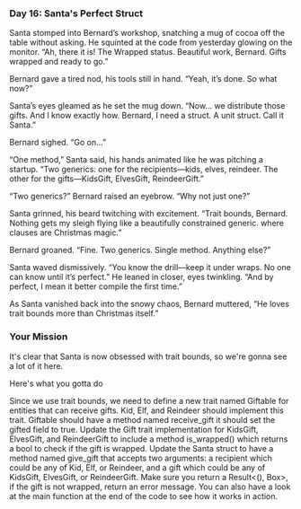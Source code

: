 ### Day 16: Santa's Perfect Struct

Santa stomped into Bernard’s workshop, snatching a mug of cocoa off the table without asking. He squinted at the code from yesterday glowing on the monitor. “Ah, there it is! The Wrapped status. Beautiful work, Bernard. Gifts wrapped and ready to go.”

Bernard gave a tired nod, his tools still in hand. “Yeah, it’s done. So what now?”

Santa’s eyes gleamed as he set the mug down. “Now… we distribute those gifts. And I know exactly how. Bernard, I need a struct. A unit struct. Call it Santa.”

Bernard sighed. “Go on…”

“One method,” Santa said, his hands animated like he was pitching a startup. “Two generics: one for the recipients—kids, elves, reindeer. The other for the gifts—KidsGift, ElvesGift, ReindeerGift.”

“Two generics?” Bernard raised an eyebrow. “Why not just one?”

Santa grinned, his beard twitching with excitement. “Trait bounds, Bernard. Nothing gets my sleigh flying like a beautifully constrained generic. where clauses are Christmas magic.”

Bernard groaned. “Fine. Two generics. Single method. Anything else?”

Santa waved dismissively. “You know the drill—keep it under wraps. No one can know until it’s perfect.” He leaned in closer, eyes twinkling. “And by perfect, I mean it better compile the first time.”

As Santa vanished back into the snowy chaos, Bernard muttered, “He loves trait bounds more than Christmas itself.”

### Your Mission

It's clear that Santa is now obsessed with trait bounds, so we're gonna see a lot of it here.

Here's what you gotta do

Since we use trait bounds, we need to define a new trait named Giftable for entities that can receive gifts. Kid, Elf, and Reindeer should implement this trait.
Giftable should have a method named receive_gift it should set the gifted field to true.
Update the Gift trait implementation for KidsGift, ElvesGift, and ReindeerGift to include a method is_wrapped() which returns a bool to check if the gift is wrapped.
Update the Santa struct to have a method named give_gift that accepts two arguments: a recipient which could be any of Kid, Elf, or Reindeer, and a gift which could be any of KidsGift, ElvesGift, or ReindeerGift.
Make sure you return a Result<(), Box<dyn Error>>, if the gift is not wrapped, return an error message.
You can also have a look at the main function at the end of the code to see how it works in action.
